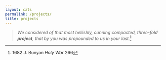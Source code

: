 ```yaml
---
layout: cats
permalink: /projects/
title: projects 
---
```


> *We considered of that most hellishly, cunning compacted, three-fold **project**, that by you was propounded to us in your last.*[^1]

[^1]: 1682 J. Bunyan *Holy War* 266   
